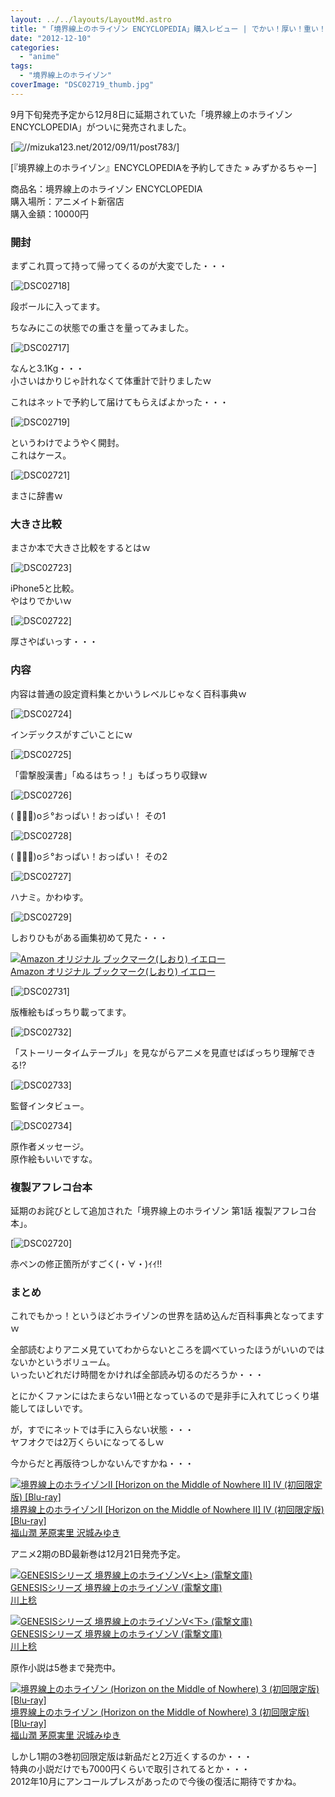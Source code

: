 ```yaml
---
layout: ../../layouts/LayoutMd.astro
title: "「境界線上のホライゾン ENCYCLOPEDIA」購入レビュー | でかい！厚い！重い！"
date: "2012-12-10"
categories: 
  - "anime"
tags: 
  - "境界線上のホライゾン"
coverImage: "DSC02719_thumb.jpg"
---
```


9月下旬発売予定から12月8日に延期されていた「境界線上のホライゾン ENCYCLOPEDIA」がついに発売されました。

[![//mizuka123.net/2012/09/11/post783/](http://capture.heartrails.com/200x150/cool/1355154818908?//mizuka123.net/2012/09/11/post783/ "『境界線上のホライゾン』ENCYCLOPEDIAを予約してきた » みずかるちゃー")]

[『境界線上のホライゾン』ENCYCLOPEDIAを予約してきた » みずかるちゃー]

商品名：境界線上のホライゾン ENCYCLOPEDIA  
購入場所：アニメイト新宿店  
購入金額：10000円

### 開封

まずこれ買って持って帰ってくるのが大変でした・・・

[![DSC02718](/wp/images/DSC02718_thumb.jpg "DSC02718")]

段ボールに入ってます。

ちなみにこの状態での重さを量ってみました。

[![DSC02717](/wp/images/DSC02717_thumb.jpg "DSC02717")]

なんと3.1Kg・・・  
小さいはかりじゃ計れなくて体重計で計りましたｗ

これはネットで予約して届けてもらえばよかった・・・

[![DSC02719](/wp/images/DSC02719_thumb.jpg "DSC02719")]

というわけでようやく開封。  
これはケース。

[![DSC02721](/wp/images/DSC02721_thumb.jpg "DSC02721")]

まさに辞書ｗ

### 大きさ比較

まさか本で大きさ比較をするとはｗ

[![DSC02723](/wp/images/DSC02723_thumb1.jpg "DSC02723")]

iPhone5と比較。  
やはりでかいｗ

[![DSC02722](/wp/images/DSC02722_thumb.jpg "DSC02722")]

厚さやばいっす・・・

### 内容

内容は普通の設定資料集とかいうレベルじゃなく百科事典ｗ

[![DSC02724](/wp/images/DSC02724_thumb.jpg "DSC02724")]

インデックスがすごいことにｗ

[![DSC02725](/wp/images/DSC02725_thumb.jpg "DSC02725")]

「雷撃股漢書」「ぬるはちっ！」もばっちり収録ｗ

[![DSC02726](/wp/images/DSC02726_thumb.jpg "DSC02726")]

( ﾟ∀ﾟ)o彡°おっぱい！おっぱい！ その1

[![DSC02728](/wp/images/DSC02728_thumb.jpg "DSC02728")]

( ﾟ∀ﾟ)o彡°おっぱい！おっぱい！ その2

[![DSC02727](/wp/images/DSC02727_thumb.jpg "DSC02727")]

ハナミ。かわゆす。

[![DSC02729](/wp/images/DSC02729_thumb.jpg "DSC02729")]

しおりひもがある画集初めて見た・・・

[![Amazon オリジナル ブックマーク(しおり) イエロー](/wp/images/31-1OIO7P1L._SL160_.jpg)  
Amazon オリジナル ブックマーク(しおり) イエロー  
](https://www.amazon.co.jp/exec/obidos/ASIN/B000QUCUK2/mizuka123-22/ref=nosim)

[![DSC02731](/wp/images/DSC02731_thumb.jpg "DSC02731")]

版権絵もばっちり載ってます。

[![DSC02732](/wp/images/DSC02732_thumb.jpg "DSC02732")]

「ストーリータイムテーブル」を見ながらアニメを見直せばばっちり理解できる!?

[![DSC02733](/wp/images/DSC02733_thumb.jpg "DSC02733")]

監督インタビュー。

[![DSC02734](/wp/images/DSC02734_thumb.jpg "DSC02734")]

原作者メッセージ。  
原作絵もいいですな。

### 複製アフレコ台本

延期のお詫びとして追加された「境界線上のホライゾン 第1話 複製アフレコ台本」。

[![DSC02720](/wp/images/DSC02720_thumb.jpg "DSC02720")]

赤ペンの修正箇所がすごく(・∀・)ｲｲ!!

### まとめ

これでもかっ！というほどホライゾンの世界を詰め込んだ百科事典となってますｗ

全部読むよりアニメ見ていてわからないところを調べていったほうがいいのではないかというボリューム。  
いったいどれだけ時間をかければ全部読み切るのだろうか・・・

とにかくファンにはたまらない1冊となっているので是非手に入れてじっくり堪能してほしいです。

が，すでにネットでは手に入らない状態・・・  
ヤフオクでは2万くらいになってるしｗ

今からだと再版待つしかないんですかね・・・

[![境界線上のホライゾンII [Horizon on the Middle of Nowhere II] IV (初回限定版) [Blu-ray]](/wp/images/619Obcu%2BVxL._SL160_.jpg)  
境界線上のホライゾンII \[Horizon on the Middle of Nowhere II\] IV (初回限定版) \[Blu-ray\]  
福山潤 茅原実里 沢城みゆき](https://www.amazon.co.jp/exec/obidos/ASIN/B008CLPWPW/mizuka123-22/ref=nosim)

アニメ2期のBD最新巻は12月21日発売予定。

[![GENESISシリーズ 境界線上のホライゾンV<上> (電撃文庫)](/wp/images/61G3iA%2BT58L._SL160_.jpg)  
GENESISシリーズ 境界線上のホライゾンV (電撃文庫)  
川上稔](https://www.amazon.co.jp/exec/obidos/ASIN/4048868543/mizuka123-22/ref=nosim)

[![GENESISシリーズ 境界線上のホライゾンV<下> (電撃文庫)](/wp/images/51kg0kl1XSL._SL160_.jpg)  
GENESISシリーズ 境界線上のホライゾンV (電撃文庫)  
川上稔](https://www.amazon.co.jp/exec/obidos/ASIN/4048868551/mizuka123-22/ref=nosim)

原作小説は5巻まで発売中。

[![境界線上のホライゾン (Horizon on the Middle of Nowhere) 3 (初回限定版) [Blu-ray]](/wp/images/51OkxcfZw6L._SL160_.jpg)  
境界線上のホライゾン (Horizon on the Middle of Nowhere) 3 (初回限定版) \[Blu-ray\]  
福山潤 茅原実里 沢城みゆき](https://www.amazon.co.jp/exec/obidos/ASIN/B005ODDIDE/mizuka123-22/ref=nosim)

しかし1期の3巻初回限定版は新品だと2万近くするのか・・・  
特典の小説だけでも7000円くらいで取引されてるとか・・・  
2012年10月にアンコールプレスがあったので今後の復活に期待ですかね。
